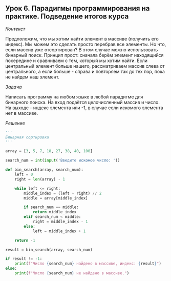 ## Урок 6. Парадигмы программирования на практике. Подведение итогов курса

*Контекст*

Предположим, что мы хотим найти элемент в массиве (получить его индекс). Мы можем это сделать просто перебрав все элементы.
Но что, если массив уже отсортирован? В этом случае можно использовать бинарный поиск. Принцип прост: сначала берём элемент находящийся посередине и сравниваем с тем, который мы хотим найти. Если центральный элемент больше нашего, рассматриваем массив слева от центрального, а если больше - справа и повторяем так до тех пор, пока не найдем наш элемент.

*Задача*

Написать программу на любом языке в любой парадигме для бинарного поиска. На вход подаётся целочисленный массив и число. На выходе - индекс элемента или -1, в случае если искомого элемента нет в массиве.

*Решение*
```python
'''
Бинарная сортировка
'''

array = [3, 5, 7, 18, 27, 38, 40, 100]

search_num = int(input('Введите искомое число: '))

def bin_search(array, search_num):
    left = 0
    right = len(array) - 1

    while left <= right:
        middle_index = (left + right) // 2
        middle = array[middle_index]

        if search_num == middle:
            return middle_index
        elif search_num < middle:
            right = middle_index - 1
        else:
            left = middle_index + 1

    return -1

result = bin_search(array, search_num)

if result != -1:
    print(f"Число {search_num} найдено в массиве, индекс: {result}")
else:
    print(f"Число {search_num} не найдено в массиве.")
```